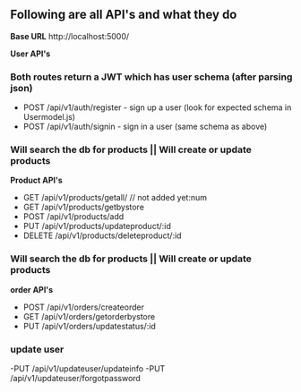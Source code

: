 ## Following are all API's and what they do 


**Base URL**
http://localhost:5000/


**User API's**

### Both routes return a JWT which has user schema (after parsing json)
- POST  /api/v1/auth/register   - sign up a user (look for expected schema in Usermodel.js)
- POST /api/v1/auth/signin     - sign in a user (same schema as above)



### Will search the db for products || Will create or update products 
**Product API's**
- GET /api/v1/products/getall/   // not added yet:num
- GET /api/v1/products/getbystore
- POST /api/v1/products/add
- PUT /api/v1/products/updateproduct/:id 
- DELETE /api/v1/products/deleteproduct/:id 



### Will search the db for products || Will create or update products 
**order API's**
- POST /api/v1/orders/createorder
- GET /api/v1/orders/getorderbystore
- PUT /api/v1/orders/updatestatus/:id



### update user
-PUT /api/v1/updateuser/updateinfo
-PUT /api/v1/updateuser/forgotpassword




